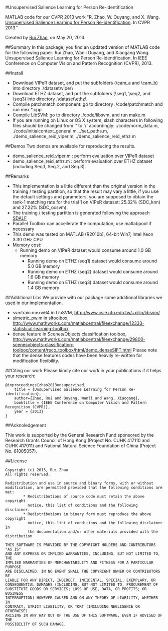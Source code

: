 #Unsupervised Salience Learning for Person Re-identification

MATLAB code for our CVPR 2013 work "R. Zhao, W. Ouyang, and X. Wang. [Unsupervised Salience Learning for Person Re-identification](http://www.ee.cuhk.edu.hk/~rzhao/project/salience_cvpr13/zhaoOWcvpr13.pdf). In CVPR 2013."

Created by [Rui Zhao](www.ee.cuhk.edu.hk/~rzhao), on May 20, 2013.

##Summary
In this package, you find an updated version of MATLAB code for the following paper:
Rui Zhao, Wanli Ouyang, and Xiaogang Wang. Unsupervised Salience Learning for Person Re-identification. In IEEE Conference on Computer Vision and Pattern Recognition (CVPR), 2013. 


##Install
- Download VIPeR dataset, and put the subfolders (\cam_a and \cam_b) into directory .\dataset\viper\
- Download ETHZ dataset, and put the subfolders (\seq1, \seq2, and \seq3) into directory .\dataset\ethz\
- Compile patchmatch component: go to directory ./code/patchmatch and run mex *.cpp
- Compile LibSVM: go to directory ./code/libsvm, and run make.m  
- If you are running on Linux or OS X system, slash characters in following files should be changed from '\' to '/' accordingly: ./code/norm_data.m, ./code/initialcontext_general.m, ./set_paths.m, ./demo_salience_reid_viper.m, ./demo_salience_reid_ethz.m

##Demos
Two demos are available for reproducing the results.
- demo_salience_reid_viper.m : perform evaluation over VIPeR dataset
- demo_salience_reid_ethz.m  : perform evaluation over ETHZ dataset (including Seq.1, Seq.2, and Seq.3).


##Remarks
- This implementation is a little different than the original version in the training / testing partition, so that the result may vary a little, if you use the default settings and parameters, you are supposed to obtain the rank-1 matching rate for the trial 1 on VIPeR dataset: 25.32% (SDC_knn) and 27.22% (SDC_ocsvm). 
- The training / testing partition is generated following the approach [SDALF](http://www.lorisbazzani.info/code-datasets/sdalf-descriptor/) 
- Parallel Toolbox can accellerate the computation, use matlabpool if necessary
- This demo was tested on MATLAB (R2010b), 64-bit Win7, Intel Xeon 3.30 GHz CPU
- Memory cost:
  - Running demo on VIPeR dataset would consume around 1.0 GB memory
	- Running demo on ETHZ (seq1) dataset would consume around 5.0 GB memory
	- Running demo on ETHZ (seq2) dataset would consume around 1.6 GB memory
	- Running demo on ETHZ (seq3) dataset would consume around 1.4 GB memory


##Additional Libs
We provide with our package some additional libraries we used in our implementation.
- svmtrain.mexw64 in LibSVM, http://www.csie.ntu.edu.tw/~cjlin/libsvm/
- slmetric_pw.m in sltoolbox, http://www.mathworks.com/matlabcentral/fileexchange/12333-statistical-learning-toolbox
- dense feature in Scenes/Objects classification toolbox, http://www.mathworks.com/matlabcentral/fileexchange/29800-scenesobjects-classification-toolbox/content/reco_toolbox/html/demo_denseSIFT.html 
Please note that the dense features codes have been heavily re-written for modification flexibility. 


##Citing our work
Please kindly cite our work in your publications if it helps your research:

	@inproceedings{zhao2013unsupervised,
 		title = {Unsupervised Salience Learning for Person Re-identification},
 		author={Zhao, Rui and Ouyang, Wanli and Wang, Xiaogang},
 		booktitle = {IEEE Conference on Computer Vision and Pattern Recognition (CVPR)},
 		year = {2013}
	}

##Acknoledgement

This work is supported by the General Research Fund sponsored by the Research Grants Council of Hong Kong (Project No. CUHK 417110 and CUHK 417011) and National Natural Science Foundation of China (Project No. 61005057). 

##License

	Copyright (c) 2013, Rui Zhao
	All rights reserved. 

	Redistribution and use in source and binary forms, with or without 
	modification, are permitted provided that the following conditions are 
	met:
    		* Redistributions of source code must retain the above copyright 
      		  notice, this list of conditions and the following disclaimer.
    		* Redistributions in binary form must reproduce the above copyright 
      		  notice, this list of conditions and the following disclaimer in 
      		  the documentation and/or other materials provided with the distribution
   
	THIS SOFTWARE IS PROVIDED BY THE COPYRIGHT HOLDERS AND CONTRIBUTORS "AS IS" 
	AND ANY EXPRESS OR IMPLIED WARRANTIES, INCLUDING, BUT NOT LIMITED TO, THE 
	IMPLIED WARRANTIES OF MERCHANTABILITY AND FITNESS FOR A PARTICULAR PURPOSE 
	ARE DISCLAIMED. IN NO EVENT SHALL THE COPYRIGHT OWNER OR CONTRIBUTORS BE 	
	LIABLE FOR ANY DIRECT, INDIRECT, INCIDENTAL, SPECIAL, EXEMPLARY, OR 
	CONSEQUENTIAL DAMAGES (INCLUDING, BUT NOT LIMITED TO, PROCUREMENT OF 
	SUBSTITUTE GOODS OR SERVICES; LOSS OF USE, DATA, OR PROFITS; OR BUSINESS 
	INTERRUPTION) HOWEVER CAUSED AND ON ANY THEORY OF LIABILITY, WHETHER IN 
	CONTRACT, STRICT LIABILITY, OR TORT (INCLUDING NEGLIGENCE OR OTHERWISE) 
	ARISING IN ANY WAY OUT OF THE USE OF THIS SOFTWARE, EVEN IF ADVISED OF THE 
	POSSIBILITY OF SUCH DAMAGE.
